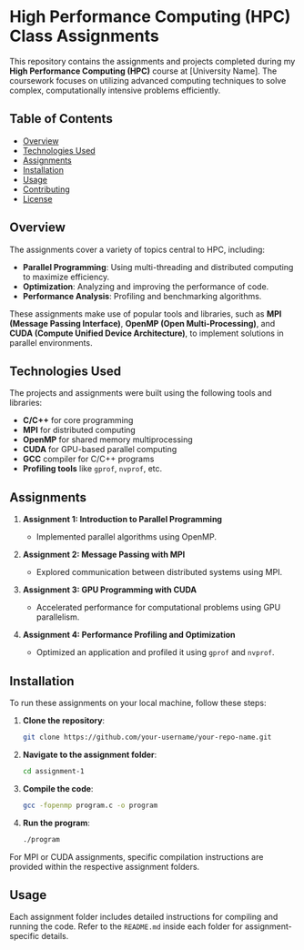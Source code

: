 # High Performance Computing (HPC) Class Assignments

This repository contains the assignments and projects completed during my **High Performance Computing (HPC)** course at [University Name]. The coursework focuses on utilizing advanced computing techniques to solve complex, computationally intensive problems efficiently.

## Table of Contents

- [Overview](#overview)
- [Technologies Used](#technologies-used)
- [Assignments](#assignments)
- [Installation](#installation)
- [Usage](#usage)
- [Contributing](#contributing)
- [License](#license)

## Overview

The assignments cover a variety of topics central to HPC, including:
- **Parallel Programming**: Using multi-threading and distributed computing to maximize efficiency.
- **Optimization**: Analyzing and improving the performance of code.
- **Performance Analysis**: Profiling and benchmarking algorithms.
  
These assignments make use of popular tools and libraries, such as **MPI (Message Passing Interface)**, **OpenMP (Open Multi-Processing)**, and **CUDA (Compute Unified Device Architecture)**, to implement solutions in parallel environments.

## Technologies Used

The projects and assignments were built using the following tools and libraries:

- **C/C++** for core programming
- **MPI** for distributed computing
- **OpenMP** for shared memory multiprocessing
- **CUDA** for GPU-based parallel computing
- **GCC** compiler for C/C++ programs
- **Profiling tools** like `gprof`, `nvprof`, etc.

## Assignments

1. **Assignment 1: Introduction to Parallel Programming**
    - Implemented parallel algorithms using OpenMP.
    
2. **Assignment 2: Message Passing with MPI**
    - Explored communication between distributed systems using MPI.
    
3. **Assignment 3: GPU Programming with CUDA**
    - Accelerated performance for computational problems using GPU parallelism.

4. **Assignment 4: Performance Profiling and Optimization**
    - Optimized an application and profiled it using `gprof` and `nvprof`.

## Installation

To run these assignments on your local machine, follow these steps:

1. **Clone the repository**:
    ```bash
    git clone https://github.com/your-username/your-repo-name.git
    ```

2. **Navigate to the assignment folder**:
    ```bash
    cd assignment-1
    ```

3. **Compile the code**:
    ```bash
    gcc -fopenmp program.c -o program
    ```

4. **Run the program**:
    ```bash
    ./program
    ```

For MPI or CUDA assignments, specific compilation instructions are provided within the respective assignment folders.

## Usage

Each assignment folder includes detailed instructions for compiling and running the code. Refer to the `README.md` inside each folder for assignment-specific details.



